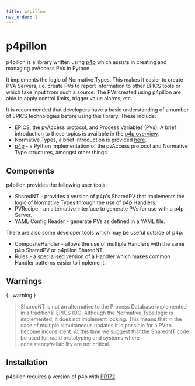 ```yaml
---
title: p4pillon
nav_order: 1
---
```


# p4pillon
p4pillon is a library written using [p4p](https://epics-base.github.io/p4p/) which assists in creating and managing pvAccess PVs in Python.

It implements the logic of Normative Types. This makes it easier to create PVA Servers, i.e. create PVs to report information to other EPICS tools or which take input from such a source. The PVs created using p4pillon are able to apply control limits, trigger value alarms, etc.

It is recommended that developers have a basic understanding of a number of EPICS technologies before using this library. These include:
* EPICS, the pvAccess protocol, and Process Variables (PVs). A brief introduction to these topics is available in the [p4p overview](https://epics-base.github.io/p4p/overview.html).
* Normative Types, a brief introduction is provided [here](normative_type).
* [p4p](https://epics-base.github.io/p4p/index.html) - a Python implementation of the pvAccess protocol and Normative Type structures, amongst other things.

## Components 
p4pillon provides the following user tools:

* SharedNT - provides a version of p4p's SharedPV that implements the logic of Normative Types through the use of p4p Handlers.
* PVRecipe - an alternative interface to generate PVs for use with a p4p Server.
* YAML Config Reader - generate PVs as defined in a YAML file. 

There are also some developer tools which may be useful outside of p4p:

* CompositeHandler - allows the use of multiple Handlers with the same p4p SharedPV or p4pillon SharedNT.
* Rules - a specialised version of a Handler which makes common Handler patterns easier to implement.

## Warnings 
{: .warning }
> SharedNT is not an alternative to the Process Database implemented in a traditional EPICS IOC. Although the Normative Type logic is implemented, it does not implement locking. This means that in the case of multiple simultaneous updates it is possible for a PV to become inconsistent. At this time we suggest that the SharedNT code be used for rapid prototyping and systems where consistency/reliability are not critical.

## Installation
p4pillon requires a version of p4p with [PR172](https://github.com/epics-base/p4p/pull/172). 
